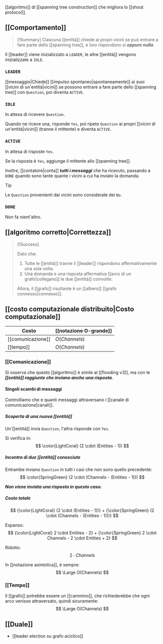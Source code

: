 [[algoritmo]] di [[spanning tree construction]] che migliora lo [[shout protocol]].

## [[Comportamento]]

> [!Summary]
> Ciascuna [[entità]] chiede ai propri vicini se può entrare a fare parte dello [[spanning tree]], e loro rispondono sì ***oppure nulla***.

Il [[leader]] viene inizializzato a `LEADER`, le altre [[entità]] vengono inizializzate a `IDLE`.

### `LEADER`

[[messaggio|Chiede]] [[impulso spontaneo|spontaneamente]] ai suoi [[vicini di un'entità|vicini]] se possono entrare a fare parte dello [[spanning tree]] con `Question`, poi diventa `ACTIVE`.

### `IDLE`

In attesa di ricevere `Question`.

Quando ne riceve una, risponde `Yes`, poi ripete `Question` ai propri [[vicini di un'entità|vicini]] (tranne il mittente) e diventa `ACTIVE`.

### `ACTIVE`

In attesa di risposte `Yes`.

Se la risposta è `Yes`, aggiunge il mittente allo [[spanning tree]].

Inoltre, [[contatore|conta]] ***tutti i messaggi*** che ha ricevuto, passando a `DONE` quando sono tante quante i vicini a cui ha inviato la domanda.

> [!Tip]
> Le `Question` provenienti dai vicini sono considerate dei `No`.

### `DONE`

Non fa nient'altro.

## [[algoritmo corretto|Correttezza]]

> [!Success]
> 
> Dato che:
> 1. Tutte le [[entità]] tranne il [[leader]] rispondono affermativamente una sola volta.
> 2. Una domanda e una risposta affermativa [[arco di un grafo|collegano]] le due [[entità]] coinvolte.
> 
> Allora, il [[grafo]] risultante è un [[albero]] [[grafo connesso|connesso]].

## [[costo computazionale distribuito|Costo computazionale]]

| Costo | [[notazione O-grande]] |
|-|-|
| [[comunicazione]] | $O(Channels)$ |
| [[tempo]] | $O(Channels)$ |

### [[Comunicazione]]

Si osserva che questo [[algoritmo]] è simile al [[flooding v3]], ma con le ***[[entità]] raggiunte che inviano anche una risposta***.

#### Singoli scambi di messaggi

Controlliamo che e quanti messaggi attraversano i [[canale di comunicazione|canali]].

##### Scoperta di una nuova [[entità]]

Un'[[entità]] invia `Question`, l'altra risponde con `Yes`.

Si verifica in:
$$
\color{LightCoral} (2 \cdot (Entities - 1))
$$ 
##### Incontro di due [[entità]] conosciute

Entrambe inviano `Question` in tutti i casi che non sono quello precedente:
$$
\color{SpringGreen} (2 \cdot (Channels - (Entities - 1)))
$$

***Non viene inviata una risposta in questo caso.***

##### Costo totale

$$
{\color{LightCoral} (2 \cdot (Entities - 1))}
+
{\color{SpringGreen} (2 \cdot (Channels - (Entities - 1)))}
$$

Espanso:
$$
{\color{LightCoral} 2 \cdot Entities - 2}
+
{\color{SpringGreen} 2 \cdot Channels - 2 \cdot Entities + 2}
$$


Ridotto:
$$
2 \cdot Channels
$$

In [[notazione asintotica]], è sempre:
$$
\Large O(Channels)
$$


### [[Tempo]]

Il [[grafo]] potrebbe essere un [[cammino]], che richiederebbe che ogni arco venisse attraversato, quindi sicuramente:
$$
\Large O(Channels)
$$

## [[Duale]]

- [[leader election su grafo aciclico]]
